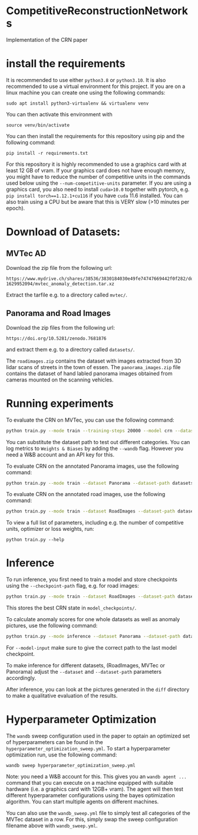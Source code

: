 # CompetitiveReconstructionNetworks
Implementation of the CRN paper

# install the requirements

It is recommended to use either `python3.8` or `python3.10`. It is also recommended to use a virtual environment for this project. If you are on a linux machine you can create one using the following commands:

```
sudo apt install python3-virtualenv && virtualenv venv
```

You can then activate this environment with 
```
source venv/bin/activate
```

You can then install the requirements for this repository using pip and the following command:
```
pip install -r requirements.txt
```

For this repository it is highly recommended to use a graphics card with at least 12 GB of vram. If your graphics card does not have enough memory, you might have to reduce the number of competitive units in the commands used below using the `--num-competitive-units` parameter. If you are using a graphics card, you also need to install `cuda>10.0` together with pytorch, e.g. `pip install torch==1.12.1+cu116` if you have `cuda` 11.6 installed. You can also train using a CPU but be aware that this is VERY slow (>10 minutes per epoch).

# Download of Datasets:

## MVTec AD

Download the zip file from the following url:

```
https://www.mydrive.ch/shares/38536/3830184030e49fe74747669442f0f282/download/420938113-1629952094/mvtec_anomaly_detection.tar.xz
```

Extract the tarfile e.g. to a directory called `mvtec/`.

## Panorama and Road Images

Download the zip files from the following url:

```
https://doi.org/10.5281/zenodo.7681876
```
and extract them e.g. to a directory called `datasets/`.

The `roadimages.zip` contains the dataset with images extracted from 3D lidar scans of streets in the town of essen.
The `panorama_images.zip` file contains the dataset of hand labled panorama images obtained from cameras mounted on the scanning vehicles.

# Running experiments

To evaluate the CRN on MVTec, you can use the following command:
```bash
python train.py --mode train --training-steps 20000 --model crn --dataset MVTec --auto-set-name --dataset-path=datasets/mvtec/cable
```
You can substitute the dataset path to test out different categories. You can log metrics to `Weights & Biases` by adding the `--wandb` flag. However you need a W&B account and an API key for this.

To evaluate CRN on the annotated Panorama images, use the following command:
```bash
python train.py --mode train --dataset Panorama --dataset-path datasets/panorama --model crn
```


To evaluate CRN on the annotated road images, use the following command:
```bash
python train.py --mode train --dataset RoadImages --dataset-path datasets/roadimages --model crn
```

To view a full list of parameters, including e.g. the number of competitive units, optimizer or loss weights, run:
```
python train.py --help
```

# Inference

To run inference, you first need to train a model and store checkpoints using the `--checkpoint-path` flag, e.g. for road images:
```bash
python train.py --mode train --dataset RoadImages --dataset-path datasets/roadimages --model crn --checkpoint-path model_checkpoints
```
This stores the best CRN state in `model_checkpoints/`.

To calculate anomaly scores for one whole datasets as well as anomaly pictures, use the following command:
```bash
python train.py --mode inference --dataset Panorama --dataset-path datasets/panorama_converted --model crn --model-input "model_checkpoints/last.ckpt" --image-output-path inference_images/
```
For `--model-input` make sure to give the correct path to the last model checkpoint.

To make inference for different datasets, (RoadImages, MVTec or Panorama) adjust the `--dataset` and `--dataset-path` parameters accordingly.

After inference, you can look at the pictures generated in the `diff` directory to make a qualitative evaluation of the results.

# Hyperparameter Optimization

The `wandb` sweep configuration used in the paper to optain an optimized set of hyperparameters can be found in the `hyperparameter_optimization_sweep.yml`.
To start a hyperparameter optimization run, use the following command:
```
wandb sweep hyperparameter_optimization_sweep.yml
```
Note: you need a W&B account for this.
This gives you an `wandb agent ...` command that you can execute on a machine equipped with suitable hardware (i.e. a graphics card with 12GB+ vram). The
agent will then test different hyperparameter configurations using the bayes optimization algorithm. You can start multiple agents on different machines.

You can also use the `wandb_sweep.yml` file to simply test all categories of the MVTec dataset in a row. For this, simply swap the sweep configuration
filename above with `wandb_sweep.yml`.
